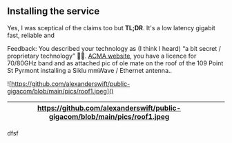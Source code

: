 ## Installing the service

Yes, I was sceptical of the claims too but **TL;DR**. It's a low latency gigabit fast, reliable and 







Feedback: You described your technology as (I think I heard) “a bit secret / proprietary technology” 🤷‍♂️. [ACMA website](https://web.acma.gov.au/rrl/client_search.client_lookup?pCLIENT_NO=20048150), you have a licence for 70/80GHz band and as attached pic of ole mate on the roof of the 109 Point St Pyrmont installing a Siklu mmWave / Ethernet antenna.. 

![https://github.com/alexanderswift/public-gigacom/blob/main/pics/roof1.jpeg]()



| https://github.com/alexanderswift/public-gigacom/blob/main/pics/roof1.jpeg |      |      |
| ------------------------------------------------------------ | ---- | ---- |



dfsf



 
